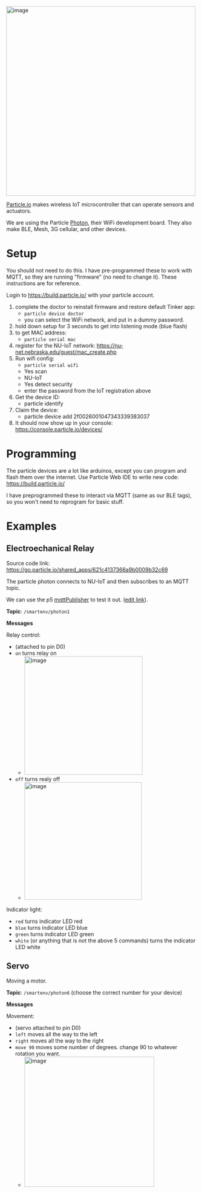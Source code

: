 <img width="500" alt="image" src="https://user-images.githubusercontent.com/1598545/156173775-de7fc8b5-dbc1-44ea-a595-46f8b465a160.png">

[Particle.io](https://www.particle.io/) makes wireless IoT microcontroller that can operate sensors and actuators. 

We are using the Particle [Photon](https://docs.particle.io/photon/), their WiFi development board. They also make BLE, Mesh, 3G cellular, and other devices.



# Setup
You should not need to do this. I have pre-programmed these to work with MQTT, so they are running "firmware" (no need to change it). These instructions are for reference.

Login to https://build.particle.io/ with your particle account.

1. complete the doctor to reinstall firmware and restore default Tinker app:
   - `particle device doctor`
   - you can select the WiFi network, and put in a dummy password. 
2. hold down setup for 3 seconds to get into listening mode (blue flash)
3. to get MAC address:
   - `particle serial mac`
4. register for the NU-IoT network: https://nu-net.nebraska.edu/guest/mac_create.php
5. Run wifi config:
   - `particle serial wifi`
   - Yes scan
   - NU-IoT
   - Yes detect security
   - enter the password from the IoT registration above
6. Get the device ID: 
   - particle identify
7. Claim the device: 
   - particle device add 2f0026001047343339383037
8. It should now show up in your console: https://console.particle.io/devices/

# Programming

The particle devices are a lot like arduinos, except you can program and flash them over the internet. Use Particle Web IDE to write new code: https://build.particle.io/

I have preprogrammed these to interact via MQTT (same as our BLE tags), so you won't need to reprogram for basic stuff.

# Examples

## Electroechanical Relay

Source code link: https://go.particle.io/shared_apps/621c4137366a9b0009b32c69

The particle photon connects to NU-IoT and then subscribes to an MQTT topic.

We can use the p5 [mqttPublisher](https://editor.p5js.org/robert.twomey/full/CEXVmsCBS) to test it out. ([edit link](https://editor.p5js.org/robert.twomey/sketches/CEXVmsCBS)).

__Topic__: `/smartenv/photon1`

__Messages__

Relay control: 
- (attached to pin D0)
- `on` turns relay on
  -  <img width="312" alt="image" src="https://user-images.githubusercontent.com/1598545/155919888-d36e200e-ebb1-4f62-a16a-ae6e84618ad5.png">
- `off` turns realy off
  - <img width="310" alt="image" src="https://user-images.githubusercontent.com/1598545/155919901-c60193ac-b4ea-4248-90b1-6887a44c5053.png">

Indicator light: 
- `red` turns indicator LED red
- `blue` turns indicator LED blue
- `green` turns indicator LED green
- `white` (or anything that is not the above 5 commands) turns the indicator LED white

## Servo
Moving a motor.

__Topic__: `/smartenv/photon6` (choose the correct number for your device)

__Messages__

Movement:
- (servo attached to pin D0)
- `left` moves all the way to the left
- `right` moves all the way to the right
- `move 90` moves some number of degrees. change 90 to whatever rotation you want.
  - <img width="343" alt="image" src="https://user-images.githubusercontent.com/1598545/156586268-740806c5-921d-49a4-82d7-191d70edc8a1.png">


